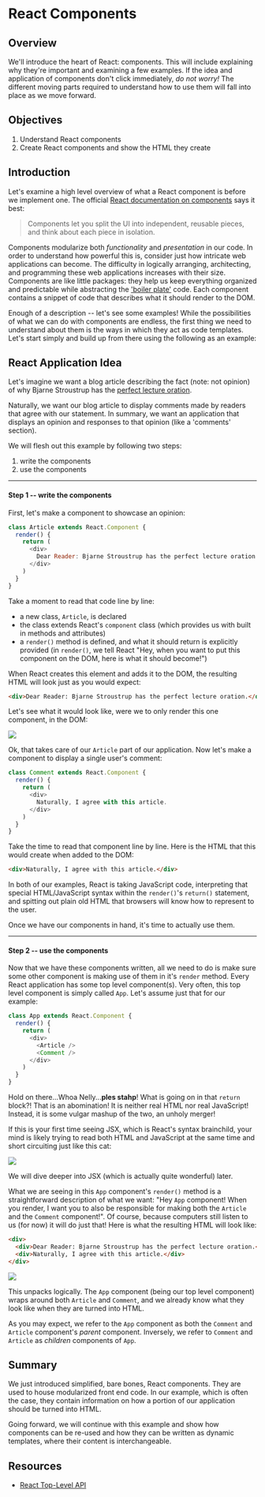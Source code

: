 # React Components

## Overview

We'll introduce the heart of React: components. This will include explaining why
they're important and examining a few examples. If the idea and application of
components don't click immediately, _do not worry!_ The different moving parts
required to understand how to use them will fall into place as we move forward.


## Objectives

1. Understand React components
2. Create React components and show the HTML they create


## Introduction

Let's examine a high level overview of what a React component is before we
implement one. The official [React documentation on components][react-component]
says it best:

>Components let you split the UI into independent, reusable pieces, and think
>about each piece in isolation.

Components modularize both _functionality_ and _presentation_ in our code. In
order to understand how powerful this is, consider just how intricate web
applications can become. The difficulty in logically arranging, architecting,
and programming these web applications increases with their size. Components are
like little packages: they help us keep everything organized and predictable
while abstracting the ['boiler plate'][boiler-plate] code. Each component
contains a snippet of code that describes what it should render to the DOM.

Enough of a description -- let's see some examples! While the possibilities of
what we can do with components are endless, the first thing we need to
understand about them is the ways in which they act as code templates. Let's
start simply and build up from there using the following as an example:


## React Application Idea

Let's imagine we want a blog article describing the fact (note: not
opinion) of why Bjarne Stroustrup has the [perfect lecture
oration][bjarne-stroustrup].

Naturally, we want our blog article to display comments made by readers that
agree with our statement. In summary, we want an application that displays an
opinion and responses to that opinion (like a 'comments' section).

We will flesh out this example by following two steps:

1. write the components
2. use the components

---

#### Step 1 -- write the components

First, let's make a component to showcase an opinion:

```javascript
class Article extends React.Component {
  render() {
    return (
      <div>
        Dear Reader: Bjarne Stroustrup has the perfect lecture oration.
      </div>
    )
  }
}
```

Take a moment to read that code line by line:
  - a new class, `Article`, is declared
  - the class extends React's `component` class (which provides us with built in methods and attributes)
  - a `render()` method is defined, and what it should return is explicitly provided (in `render()`, we tell React "Hey, when you want to put this component on the DOM, here is what it should become!")

When React creates this element and adds it to the DOM, the resulting HTML will
look just as you would expect:

```HTML
<div>Dear Reader: Bjarne Stroustrup has the perfect lecture oration.</div>
```

Let's see what it would look like, were we to only render this one component, in the DOM:

![](https://curriculum-content.s3.amazonaws.com/react/component-article-example.png)

Ok, that takes care of our `Article` part of our application. Now let's make a
component to display a single user's comment:

```javascript
class Comment extends React.Component {
  render() {
    return (
      <div>
        Naturally, I agree with this article.
      </div>
    )
  }
}
```

Take the time to read that component line by line. Here is the HTML that this
would create when added to the DOM:

```HTML
<div>Naturally, I agree with this article.</div>
```

In both of our examples, React is taking JavaScript code, interpreting that
special HTML/JavaScript syntax within the `render()`'s `return()` statement, and
spitting out plain old HTML that browsers will know how to represent to the
user.

Once we have our components in hand, it's time to actually use them.


---

#### Step 2 -- use the components

Now that we have these components written, all we need to do is make sure some
other component is making use of them in it's `render` method. Every React
application has some top level component(s). Very often, this top level
component is simply called `App`. Let's assume just that for our example:

```javascript
class App extends React.Component {
  render() {
    return (
      <div>
        <Article />
        <Comment />
      </div>
    )
  }
}
```

Hold on there...Whoa Nelly...**ples stahp**! What is going on in that `return`
block?! That is an abomination! It is neither real HTML nor real JavaScript!
Instead, it is some vulgar mashup of the two, an unholy merger!

If this is your first time seeing JSX, which is React's syntax brainchild, your
mind is likely trying to read both HTML and JavaScript at the same time and
short circuiting just like this cat:

![](https://media2.giphy.com/media/vDurI6FYH7qi4/giphy.gif)

We will dive deeper into JSX (which is actually quite wonderful) later.

What we are seeing in this `App` component's `render()` method is a
straightforward description of what we want: "Hey `App` component! When you
render, I want you to also be responsible for making both the `Article` and the
`Comment` component!". Of course, because computers still listen to us (for now)
it will do just that! Here is what the resulting HTML will look like:

```HTML
<div>
  <div>Dear Reader: Bjarne Stroustrup has the perfect lecture oration.</div>
  <div>Naturally, I agree with this article.</div>
</div>
```

![](https://curriculum-content.s3.amazonaws.com/react/component-article-comment-example.png)

This unpacks logically. The `App` component (being our top level component)
wraps around both `Article` and `Comment`, and we already know what they look
like when they are turned into HTML.

As you may expect, we refer to the `App` component as both the `Comment` and
`Article` component's _parent_ component. Inversely, we refer to `Comment` and
`Article` as _children_ components of `App`.


## Summary

We just introduced simplified, bare bones, React components. They are used to
house modularized front end code. In our example, which is often the case, they
contain information on how a portion of our application should be turned into
HTML.

Going forward, we will continue with this example and show how components can be
re-used and how they can be written as dynamic templates, where their content is
interchangeable.


## Resources
- [React Top-Level API](https://reactjs.org/docs/react-api.html)

[react-component]: https://reactjs.org/docs/components-and-props.html
[boiler-plate]: https://en.wikipedia.org/wiki/Boilerplate_code
[bjarne-stroustrup]: https://www.youtube.com/watch?v=JBjjnqG0BP8
